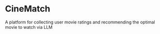# CineMatch
A platform for collecting user movie ratings and recommending the optimal movie to watch via LLM